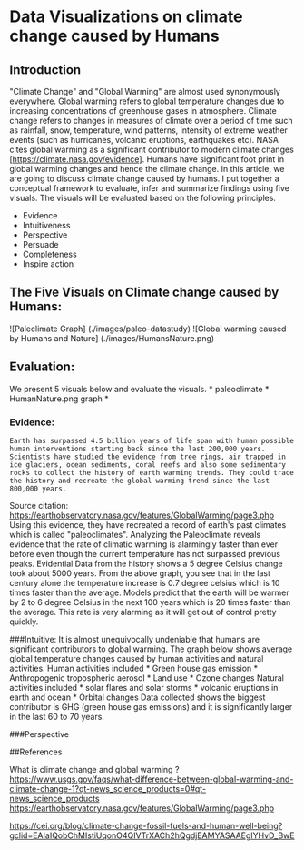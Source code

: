# Data Visualizations on climate change caused by Humans

## Introduction

"Climate Change" and "Global Warming" are almost used synonymously everywhere.
Global warming refers to global temperature changes due to increasing concentrations of greenhouse gases in atmosphere.
Climate change refers to changes in measures of climate over a period of time such as rainfall, snow, temperature, wind patterns, 
intensity of extreme weather events (such as hurricanes, volcanic eruptions, earthquakes  etc).
NASA cites global warming as a significant contributor to modern climate changes [https://climate.nasa.gov/evidence]. Humans have significant foot print in global warming changes and hence the climate change. In this article, we are going to discuss climate change caused by humans. I put together a conceptual framework to evaluate, infer and summarize findings using five visuals.
The visuals will be evaluated based on the following principles.

   * Evidence
   * Intuitiveness
   * Perspective
   * Persuade
   * Completeness 
   * Inspire action

## The Five Visuals on Climate change caused by Humans:
![Paleclimate Graph]
(./images/paleo-datastudy)
![Global warming caused by Humans and Nature]
(./images/HumansNature.png)

## Evaluation:

We present 5 visuals below and evaluate the visuals.
	* paleoclimate
        * HumanNature.png graph
        * 
### Evidence:
	Earth has surpassed 4.5 billion years of life span with human possible human interventions starting back since the last 200,000 years. Scientists have studied the evidence from tree rings, air trapped in ice glaciers, ocean sediments, coral reefs and also some sedimentary rocks to collect the history of earth warming trends. They could trace the history and recreate the global warming trend since the last 800,000 years.
Source citation: https://earthobservatory.nasa.gov/features/GlobalWarming/page3.php
Using this evidence, they have recreated a record of earth's past climates which is called "paleoclimates". Analyzing the Paleoclimate reveals evidence that the rate of climatic warming is alarmingly faster than ever before even though the current temperature has not surpassed previous peaks. Evidential Data from the history shows a 5 degree Celsius change took about 5000 years. From the above graph, you see that in the last century alone the temperature increase is 0.7 degree celsius which is 10 times faster than the average. Models predict that the earth will be warmer by 2 to 6 degree Celsius in the next 100 years which is 20 times faster than the average. This rate is very alarming as it will get out of control pretty quickly.

###Intuitive:
	It is almost unequivocally undeniable that humans are significant contributors to global warming. The graph below shows average global temperature changes caused by human activities and natural activities. 
	Human activities included 
		* Green house gas emission
		* Anthropogenic tropospheric aerosol
		* Land use
		* Ozone changes
        Natural activities included 
		* solar flares and solar storms
		* volcanic eruptions in earth and ocean
		* Orbital changes
      	Data collected shows the biggest contributor is GHG (green house gas emissions) and it is significantly larger in the last 60 to 70 years.

###Perspective

##References

What is climate change and global warming ? 
https://www.usgs.gov/faqs/what-difference-between-global-warming-and-climate-change-1?qt-news_science_products=0#qt-news_science_products
https://earthobservatory.nasa.gov/features/GlobalWarming/page3.php

https://cei.org/blog/climate-change-fossil-fuels-and-human-well-being?gclid=EAIaIQobChMIstiUqonO4QIVTrXACh2hQgdjEAMYASAAEgIYHvD_BwE